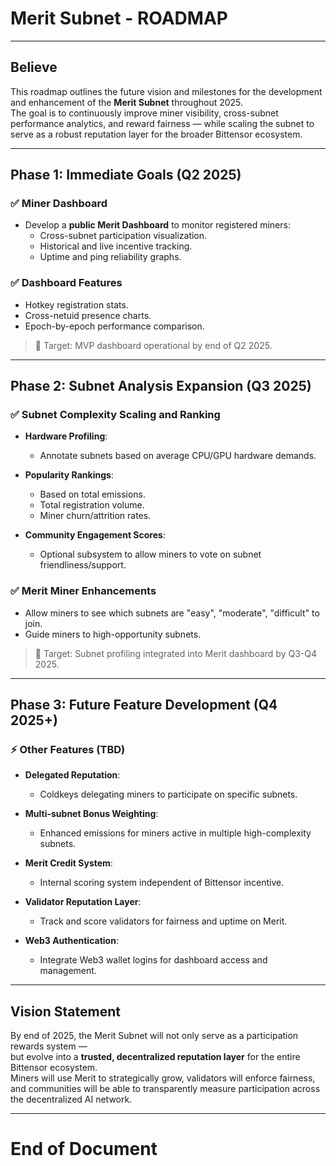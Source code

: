 # Merit Subnet - ROADMAP

---

## Believe

This roadmap outlines the future vision and milestones for the development and enhancement of the **Merit Subnet** throughout 2025.  
The goal is to continuously improve miner visibility, cross-subnet performance analytics, and reward fairness — while scaling the subnet to serve as a robust reputation layer for the broader Bittensor ecosystem.

---

## Phase 1: Immediate Goals (Q2 2025)

### ✅ Miner Dashboard

- Develop a **public Merit Dashboard** to monitor registered miners:
  - Cross-subnet participation visualization.
  - Historical and live incentive tracking.
  - Uptime and ping reliability graphs.

### ✅ Dashboard Features

- Hotkey registration stats.
- Cross-netuid presence charts.
- Epoch-by-epoch performance comparison.

> 🎯 Target: MVP dashboard operational by end of Q2 2025.

---

## Phase 2: Subnet Analysis Expansion (Q3 2025)

### ✅ Subnet Complexity Scaling and Ranking

- **Hardware Profiling**:
  - Annotate subnets based on average CPU/GPU hardware demands.

- **Popularity Rankings**:
  - Based on total emissions.
  - Total registration volume.
  - Miner churn/attrition rates.

- **Community Engagement Scores**:
  - Optional subsystem to allow miners to vote on subnet friendliness/support.

### ✅ Merit Miner Enhancements

- Allow miners to see which subnets are "easy", "moderate", "difficult" to join.
- Guide miners to high-opportunity subnets.

> 🎯 Target: Subnet profiling integrated into Merit dashboard by Q3-Q4 2025.

---

## Phase 3: Future Feature Development (Q4 2025+)

### ⚡ Other Features (TBD)

- **Delegated Reputation**:
  - Coldkeys delegating miners to participate on specific subnets.

- **Multi-subnet Bonus Weighting**:
  - Enhanced emissions for miners active in multiple high-complexity subnets.

- **Merit Credit System**:
  - Internal scoring system independent of Bittensor incentive.

- **Validator Reputation Layer**:
  - Track and score validators for fairness and uptime on Merit.

- **Web3 Authentication**:
  - Integrate Web3 wallet logins for dashboard access and management.

---

## Vision Statement

By end of 2025, the Merit Subnet will not only serve as a participation rewards system —  
but evolve into a **trusted, decentralized reputation layer** for the entire Bittensor ecosystem.  
Miners will use Merit to strategically grow, validators will enforce fairness, and communities will be able to transparently measure participation across the decentralized AI network.

---

# End of Document
